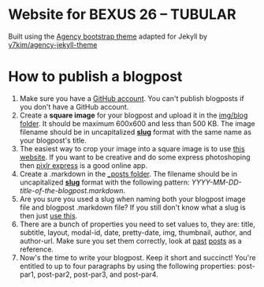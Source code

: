 Website for BEXUS 26 – TUBULAR
==============================

Built using the [Agency bootstrap theme](https://startbootstrap.com/template-overviews/agency/) adapted for Jekyll by [y7kim/agency-jekyll-theme](https://github.com/y7kim/agency-jekyll-theme)

# How to publish a blogpost

1. Make sure you have a [GitHub account](https://github.com). You can't publish blogposts if you don't have a GitHub account.
2. Create a **square image** for your blogpost and upload it in the [img/blog folder](img/blog). It should be maximum 600x600 and less than 500 KB. The image filename should be in uncapitalized **[slug](https://en.wikipedia.org/wiki/Clean_URL#Slug)** format with the same name as your blogpost's title.
3. The easiest way to crop your image into a square image is to use [this website](https://birme.net/). If you want to be creative and do some express photoshoping then [pixlr express](https://pixlr.com/express) is a good online app.
4. Create a .markdown in the [\_posts folder](_posts). The filename should be in uncapitalized **[slug](https://en.wikipedia.org/wiki/Clean_URL#Slug)** format with the following pattern: _YYYY-MM-DD-title-of-the-blogpost.markdown_. 
5. Are you sure you used a slug when naming both your blogpost image file and blogpost .markdown file? If you still don't know what a slug is then just [use this](https://blog.tersmitten.nl/slugify/).
6. There are a bunch of properties you need to set values to, they are: title, subtitle, layout, modal-id, date, pretty-date, img, thumbnail, author, and author-url. Make sure you set them correctly, look at [past](https://raw.githubusercontent.com/rexusbexus/tubular/gh-pages/_posts/2018-04-03-first-post.markdown) [posts](https://raw.githubusercontent.com/rexusbexus/tubular/gh-pages/_posts/2018-04-04-microblogging.markdown) as a reference.
7. Now's the time to write your blogpost. Keep it short and succinct! You're entitled to up to four paragraphs by using the following properties: post-par1, post-par2, post-par3, and post-par4.
